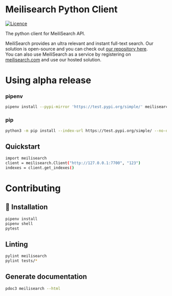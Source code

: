 # Meilisearch Python Client

[![Licence](https://img.shields.io/badge/licence-MIT-blue.svg)](https://img.shields.io/badge/licence-MIT-blue.svg)

The python client for MeiliSearch API.

MeiliSearch provides an ultra relevant and instant full-text search. Our solution is open-source and you can check out [our repository here](https://github.com/meilisearch/MeiliDB).</br>
You can also use MeiliSearch as a service by registering on [meilisearch.com](https://www.meilisearch.com/) and use our hosted solution.



# Using alpha release

### pipenv
```bash
pipenv install --pypi-mirror 'https://test.pypi.org/simple/' meilisearch==0.0.7
```
### pip
```bash
python3 -m pip install --index-url https://test.pypi.org/simple/ --no-deps meilisearch==0.0.7

```

## Quickstart
```bash
import meilisearch
client = meilisearch.Client("http://127.0.0.1:7700", "123")
indexes = client.get_indexes()
```

# Contributing 

## 🔧 Installation

```bash
pipenv install
pipenv shell
pytest
```

## Linting
```bash
pylint meilisearch
pylint tests/*
```

## Generate documentation
```bash
pdoc3 meilisearch --html
```
